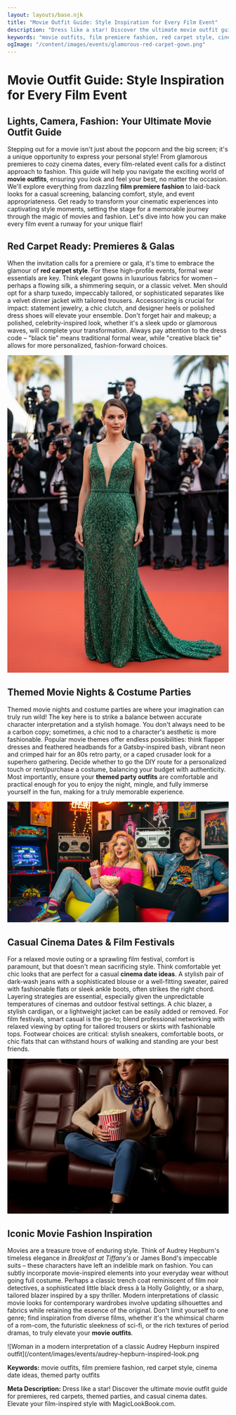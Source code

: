```yaml
---
layout: layouts/base.njk
title: "Movie Outfit Guide: Style Inspiration for Every Film Event"
description: "Dress like a star! Discover the ultimate movie outfit guide for premieres, red carpets, themed parties, and casual cinema dates. Elevate your film-inspired style with MagicLookBook.com."
keywords: "movie outfits, film premiere fashion, red carpet style, cinema date ideas, themed party outfits"
ogImage: "/content/images/events/glamorous-red-carpet-gown.png"
---
```


# Movie Outfit Guide: Style Inspiration for Every Film Event

## Lights, Camera, Fashion: Your Ultimate Movie Outfit Guide

Stepping out for a movie isn't just about the popcorn and the big screen; it's a unique opportunity to express your personal style! From glamorous premieres to cozy cinema dates, every film-related event calls for a distinct approach to fashion. This guide will help you navigate the exciting world of **movie outfits**, ensuring you look and feel your best, no matter the occasion. We'll explore everything from dazzling **film premiere fashion** to laid-back looks for a casual screening, balancing comfort, style, and event appropriateness. Get ready to transform your cinematic experiences into captivating style moments, setting the stage for a memorable journey through the magic of movies and fashion. Let's dive into how you can make every film event a runway for your unique flair!

## Red Carpet Ready: Premieres & Galas

When the invitation calls for a premiere or gala, it's time to embrace the glamour of **red carpet style**. For these high-profile events, formal wear essentials are key. Think elegant gowns in luxurious fabrics for women – perhaps a flowing silk, a shimmering sequin, or a classic velvet. Men should opt for a sharp tuxedo, impeccably tailored, or sophisticated separates like a velvet dinner jacket with tailored trousers. Accessorizing is crucial for impact: statement jewelry, a chic clutch, and designer heels or polished dress shoes will elevate your ensemble. Don't forget hair and makeup; a polished, celebrity-inspired look, whether it's a sleek updo or glamorous waves, will complete your transformation. Always pay attention to the dress code – "black tie" means traditional formal wear, while "creative black tie" allows for more personalized, fashion-forward choices.

![Woman in elegant emerald green gown on a red carpet at a movie premiere](/content/images/events/glamorous-red-carpet-gown.png)

## Themed Movie Nights & Costume Parties

Themed movie nights and costume parties are where your imagination can truly run wild! The key here is to strike a balance between accurate character interpretation and a stylish homage. You don't always need to be a carbon copy; sometimes, a chic nod to a character's aesthetic is more fashionable. Popular movie themes offer endless possibilities: think flapper dresses and feathered headbands for a Gatsby-inspired bash, vibrant neon and crimped hair for an 80s retro party, or a caped crusader look for a superhero gathering. Decide whether to go the DIY route for a personalized touch or rent/purchase a costume, balancing your budget with authenticity. Most importantly, ensure your **themed party outfits** are comfortable and practical enough for you to enjoy the night, mingle, and fully immerse yourself in the fun, making for a truly memorable experience.

![Couple dressed in vibrant 80s themed outfits for a movie party](/content/images/events/80s-themed-movie-party.png)

## Casual Cinema Dates & Film Festivals

For a relaxed movie outing or a sprawling film festival, comfort is paramount, but that doesn't mean sacrificing style. Think comfortable yet chic looks that are perfect for a casual **cinema date ideas**. A stylish pair of dark-wash jeans with a sophisticated blouse or a well-fitting sweater, paired with fashionable flats or sleek ankle boots, often strikes the right chord. Layering strategies are essential, especially given the unpredictable temperatures of cinemas and outdoor festival settings. A chic blazer, a stylish cardigan, or a lightweight jacket can be easily added or removed. For film festivals, smart casual is the go-to; blend professional networking with relaxed viewing by opting for tailored trousers or skirts with fashionable tops. Footwear choices are critical: stylish sneakers, comfortable boots, or chic flats that can withstand hours of walking and standing are your best friends.

![Stylish woman in a chic casual outfit for a cinema date](/content/images/events/chic-casual-cinema-outfit.png)

## Iconic Movie Fashion Inspiration

Movies are a treasure trove of enduring style. Think of Audrey Hepburn's timeless elegance in *Breakfast at Tiffany's* or James Bond's impeccable suits – these characters have left an indelible mark on fashion. You can subtly incorporate movie-inspired elements into your everyday wear without going full costume. Perhaps a classic trench coat reminiscent of film noir detectives, a sophisticated little black dress à la Holly Golightly, or a sharp, tailored blazer inspired by a spy thriller. Modern interpretations of classic movie looks for contemporary wardrobes involve updating silhouettes and fabrics while retaining the essence of the original. Don't limit yourself to one genre; find inspiration from diverse films, whether it's the whimsical charm of a rom-com, the futuristic sleekness of sci-fi, or the rich textures of period dramas, to truly elevate your **movie outfits**.

![Woman in a modern interpretation of a classic Audrey Hepburn inspired outfit](/content/images/events/audrey-hepburn-inspired-look.png

**Keywords:** movie outfits, film premiere fashion, red carpet style, cinema date ideas, themed party outfits

**Meta Description:** Dress like a star! Discover the ultimate movie outfit guide for premieres, red carpets, themed parties, and casual cinema dates. Elevate your film-inspired style with MagicLookBook.com.
